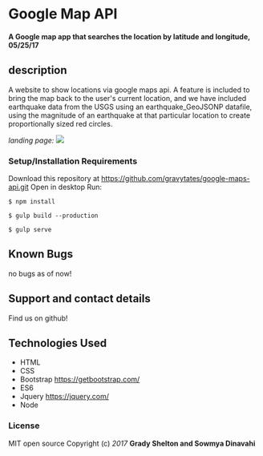# Google Map API

#### A Google map app that searches the location by latitude and longitude, 05/25/17

## description

A website to show locations via google maps api. A feature is included to bring the map back to the user's current location, and we have included earthquake data from the USGS using an earthquake_GeoJSONP datafile, using the magnitude of an earthquake at that particular location to create proportionally sized red circles.

_landing page:_
![](https://github.com/sowmyadsl/google-maps-api/blob/master/img/Screen%20Shot%202017-05-25%20at%203.38.47%20PM.png?raw=true)

### Setup/Installation Requirements

Download this repository at https://github.com/gravytates/google-maps-api.git
Open in desktop
Run:
```
$ npm install
```
```
$ gulp build --production
```
```
$ gulp serve
```

## Known Bugs

no bugs as of now!

## Support and contact details

Find us on github!

## Technologies Used

* HTML
* CSS
* Bootstrap https://getbootstrap.com/
* ES6
* Jquery https://jquery.com/
* Node

### License

MIT open source
Copyright (c) _2017_ **Grady Shelton and Sowmya Dinavahi**

